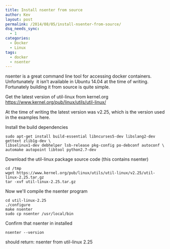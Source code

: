 ```yaml
---
title: Install nsenter from source
author: Kev
layout: post
permalink: /2014/08/05/install-nsenter-from-source/
dsq_needs_sync:
  - 1
categories:
  - Docker
  - Linux
tags:
  - docker
  - nsenter
---
```

nsenter is a great command line tool for accessing docker containers. Unfortunately  it isn&#8217;t available in Ubuntu 14.04 at the time of writing. Fortunately building it from source is quite simple.

Get the latest version of util-linux from kernel.org
<a href="https://www.kernel.org/pub/linux/utils/util-linux/" target="_blank">https://www.kernel.org/pub/linux/utils/util-linux/</a>

At the time of writing the latest version was v2.25, which is the version used in the examples here.
  
Install the build dependencies
```shell
sudo apt-get install build-essential libncurses5-dev libslang2-dev gettext zlib1g-dev \
libselinux1-dev debhelper lsb-release pkg-config po-debconf autoconf \
automake autopoint libtool python2.7-dev
```

Download the util-linux package source code (this contains nsenter)
```shell
cd /tmp
wget https://www.kernel.org/pub/linux/utils/util-linux/v2.25/util-linux-2.25.tar.gz
tar -xvf util-linux-2.25.tar.gz
```

Now we'll compile the nsenter program
```shell
cd util-linux-2.25
./configure
make nsenter
sudo cp nsenter /usr/local/bin
```

Confirm that nsenter in installed
```shell
nsenter --version
```

should return:
nsenter from util-linux 2.25
